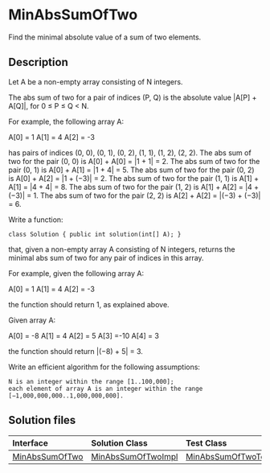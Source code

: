 # MinAbsSumOfTwo

Find the minimal absolute value of a sum of two elements.

## Description

Let A be a non-empty array consisting of N integers.

The abs sum of two for a pair of indices (P, Q) is the absolute value |A[P] + A[Q]|, for 0 ≤ P ≤ Q < N.

For example, the following array A:

  A[0] =  1
  A[1] =  4
  A[2] = -3

has pairs of indices (0, 0), (0, 1), (0, 2), (1, 1), (1, 2), (2, 2).
The abs sum of two for the pair (0, 0) is A[0] + A[0] = |1 + 1| = 2.
The abs sum of two for the pair (0, 1) is A[0] + A[1] = |1 + 4| = 5.
The abs sum of two for the pair (0, 2) is A[0] + A[2] = |1 + (−3)| = 2.
The abs sum of two for the pair (1, 1) is A[1] + A[1] = |4 + 4| = 8.
The abs sum of two for the pair (1, 2) is A[1] + A[2] = |4 + (−3)| = 1.
The abs sum of two for the pair (2, 2) is A[2] + A[2] = |(−3) + (−3)| = 6.

Write a function:

	class Solution { public int solution(int[] A); }

that, given a non-empty array A consisting of N integers, returns the minimal abs sum of two for any pair of indices in this array.

For example, given the following array A:

  A[0] =  1
  A[1] =  4
  A[2] = -3

the function should return 1, as explained above.

Given array A:

  A[0] = -8
  A[1] =  4
  A[2] =  5
  A[3] =-10
  A[4] =  3

the function should return |(−8) + 5| = 3.

Write an efficient algorithm for the following assumptions:

	N is an integer within the range [1..100,000];
	each element of array A is an integer within the range [−1,000,000,000..1,000,000,000].

## Solution files

|  Interface | Solution Class  | Test Class  |
| :------------ | :------------ | :------------ |
| [MinAbsSumOfTwo](../../../src/main/java/com/iamandu/codechallenger/problems/codility/caterpillarmethod/MinAbsSumOfTwo.java)  |  [MinAbsSumOfTwoImpl](../../../src/main/java/com/iamandu/codechallenger/solutions/wescley/codility/caterpillarmethod/MinAbsSumOfTwoImpl.java) | [MinAbsSumOfTwoTest](../../../src/test/java/com/iamandu/codechallenger/solutions/wescley/codility/caterpillarmethod/MinAbsSumOfTwoTest.java)  |
